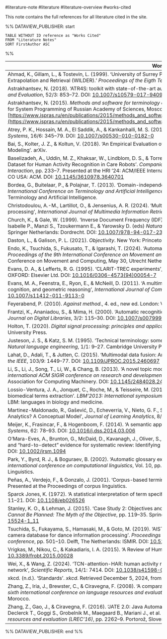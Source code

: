 #literature-note #literature #literature-overview #works-cited

This note contains the full references for all literature cited in the site.


%% DATAVIEW_PUBLISHER: start
```dataview
TABLE WITHOUT ID reference as "Works Cited"
FROM "Literature Notes"
SORT FirstAuthor ASC
```
%%

| Works Cited                                                                                                                                                                                                                                                                                                                                                                                                                                                                                                              |
| ------------------------------------------------------------------------------------------------------------------------------------------------------------------------------------------------------------------------------------------------------------------------------------------------------------------------------------------------------------------------------------------------------------------------------------------------------------------------------------------------------------------------ |
| Ahmad, K., Gillam, L., & Tostevin, L. (1999). ‘University of Surrey Participation in TREC8: Weirdness Indexing for Logical Document Extrapolation and Retrieval (WILDER).’ _Proceedings of the Eigth Text Retrieval Conference_, pp. 1–8. Presented at the TREC.                                                                                                                                                                                                                                                         |
| Astrakhantsev, N. (2018). ‘ATR4S: toolkit with state-of-the-art automatic terms recognition methods in Scala’, _Language Resources and Evaluation_, 52/3: 853–72. DOI: [10.1007/s10579-017-9409-4](https://doi.org/10.1007/s10579-017-9409-4)                                                                                                                                                                                                                                                                            |
| Astrakhantsev, N. (2015). _Methods and software for terminology extraction from domain-specific text collection_ (Ph.D Thesis). Institute for System Programming of Russian Academy of Sciences, Moscow. Russia. Retrieved September 27, 2024, from [https://www.ispras.ru/en/publications/2015/methods_and_software_for_terminology_extraction_from_domain_specific_text_collection/](https://www.ispras.ru/en/publications/2015/methods_and_software_for_terminology_extraction_from_domain_specific_text_collection/) |
| Atrey, P. K., Hossain, M. A., El Saddik, A., & Kankanhalli, M. S. (2010). ‘Multimodal fusion for multimedia analysis: a survey’, _Multimedia Systems_, 16/6: 345–79. DOI: [10.1007/s00530-010-0182-0](https://doi.org/10.1007/s00530-010-0182-0)                                                                                                                                                                                                                                                                         |
| Bai, S., Kolter, J. Z., & Koltun, V. (2018). ‘An Empirical Evaluation of Generic Convolutional and Recurrent Networks for Sequence Modeling’. arXiv.                                                                                                                                                                                                                                                                                                                                                                     |
| Baselizadeh, A., Uddin, M. Z., Khaksar, W., Lindblom, D. S., & Torresen, J. (2024). ‘PriMA-Care: Privacy-Preserving Multi-modal Dataset for Human Activity Recognition in Care Robots’. _Companion of the 2024 ACM/IEEE International Conference on Human-Robot Interaction_, pp. 233–7. Presented at the HRI ’24: ACM/IEEE International Conference on Human-Robot Interaction, March 11, Boulder CO USA: ACM. DOI: [10.1145/3610978.3640701](https://doi.org/10.1145/3610978.3640701)                                  |
| Bordea, G., Buitelaar, P., & Polajnar, T. (2013). ‘Domain-independent term extraction through domain modelling’. _TIA 2013-10th International Conference on Terminology and Artificial Intelligence_. Presented at the TIA 2013-10th International Conference on Terminology and Artificial Intelligence.                                                                                                                                                                                                                |
| Christodoulou, A.-M., Lartillot, O., & Jensenius, A. R. (2024). ‘Multimodal music datasets? Challenges and future goals in music processing’, _International Journal of Multimedia Information Retrieval_, 13/3: 37. DOI: [10.1007/s13735-024-00344-6](https://doi.org/10.1007/s13735-024-00344-6)                                                                                                                                                                                                                       |
| Church, K., & Gale, W. (1999). ‘Inverse Document Frequency (IDF): A Measure of Deviations from Poisson’. Armstrong S., Church K., Isabelle P., Manzi S., Tzoukermann E., & Yarowsky D. (eds) _Natural Language Processing Using Very Large Corpora_, pp. 283–95. Springer Netherlands: Dordrecht. DOI: [10.1007/978-94-017-2390-9_18](https://doi.org/10.1007/978-94-017-2390-9_18)                                                                                                                                      |
| Daston, L., & Galison, P. L. (2021). _Objectivity_. New York: Princeton University Press.                                                                                                                                                                                                                                                                                                                                                                                                                                |
| Endo, K., Tsuchida, S., Fukusato, T., & Igarashi, T. (2024). ‘Automatic Dance Video Segmentation for Understanding Choreography’. _Proceedings of the 9th International Conference on Movement and Computing_, pp. 1–9. Presented at the MOCO ’24: 9th International Conference on Movement and Computing, May 30, Utrecht Netherlands: ACM. DOI: [10.1145/3658852.3659076](https://doi.org/10.1145/3658852.3659076)                                                                                                     |
| Evans, D. A., & Lefferts, R. G. (1995). ‘CLARIT-TREC experiments’, _Information processing & management_, 31/3: 385–95. OXFORD: OXFORD: Elsevier Ltd. DOI: [10.1016/0306-4573(94)00054-7](https://doi.org/10.1016/0306-4573(94)00054-7)                                                                                                                                                                                                                                                                                  |
| Evans, M. A., Feenstra, E., Ryon, E., & McNeill, D. (2011). ‘A multimodal approach to coding discourse: Collaboration, distributed cognition, and geometric reasoning’, _International Journal of Computer-Supported Collaborative Learning_, 6/2: 253–78. DOI: [10.1007/s11412-011-9113-0](https://doi.org/10.1007/s11412-011-9113-0)                                                                                                                                                                                   |
| Feyerabend, P. (2010). _Against method_., 4. ed., new ed. London: Verso.                                                                                                                                                                                                                                                                                                                                                                                                                                                 |
| Frantzi, K., Ananiadou, S., & Mima, H. (2000). ‘Automatic recognition of multi-word terms:. the C-value/NC-value method’, _International Journal on Digital Libraries_, 3/2: 115–30. DOI: [10.1007/s007999900023](https://doi.org/10.1007/s007999900023)                                                                                                                                                                                                                                                                 |
| Holton, T. (2020). _Digital signal processing: principles and applications_. Cambridge, United Kingdom ; New York, NY, USA: Cambridge University Press.                                                                                                                                                                                                                                                                                                                                                                  |
| Justeson, J. S., & Katz, S. M. (1995). ‘Technical terminology: some linguistic properties and an algorithm for identification in text’, _Natural language engineering_, 1/1: 9–27. Cambridge University Press.                                                                                                                                                                                                                                                                                                           |
| Lahat, D., Adali, T., & Jutten, C. (2015). ‘Multimodal data fusion: An overview of methods, challenges, and prospects’, _Proceedings of the IEEE_, 103/9: 1449–77. DOI: [10.1109/JPROC.2015.2460697](https://doi.org/10.1109/JPROC.2015.2460697)                                                                                                                                                                                                                                                                         |
| Li, S., Li, J., Song, T., Li, W., & Chang, B. (2013). ‘A novel topic model for automatic term extraction’. _Proceedings of the 36th international ACM SIGIR conference on research and development in information retrieval_, Sigir ’13, pp. 885–8. New York, NY, USA: Association for Computing Machinery. DOI: [10.1145/2484028.2484106](https://doi.org/10.1145/2484028.2484106)                                                                                                                                      |
| Lossio-Ventura, J. A., Jonquet, C., Roche, M., & Teisseire, M. (2013). ‘Combining c-value and keyword extraction methods for biomedical terms extraction’. _LBM’2013: International symposium on languages in biology and medicine_, pp. 45–9. Presented at the LBM: languages in biology and medicine.                                                                                                                                                                                                                  |
| Martinez-Maldonado, R., Gašević, D., Echeverria, V., Nieto, G. F., Swiecki, Z., & Shum, S. B. (2021). ‘What Do You Mean by Collaboration Analytics? A Conceptual Model’, _Journal of Learning Analytics_, 8/1: 126–53. DOI: [10.18608/jla.2021.7227](https://doi.org/10.18608/jla.2021.7227)                                                                                                                                                                                                                             |
| Meijer, K., Frasincar, F., & Hogenboom, F. (2014). ‘A semantic approach for extracting domain taxonomies from text’, _Decision Support Systems_, 62: 78–93. DOI: [10.1016/j.dss.2014.03.006](https://doi.org/10.1016/j.dss.2014.03.006)                                                                                                                                                                                                                                                                                  |
| O’Mara-Eves, A., Brunton, G., McDaid, D., Kavanagh, J., Oliver, S., & Thomas, J. (2013). ‘Techniques for identifying cross-disciplinary and “hard-to-detect” evidence for systematic review: Identifying Hard-to-Detect Evidence’, _Research Synthesis Methods_, 5/1: 50–9. DOI: [10.1002/jrsm.1094](https://doi.org/10.1002/jrsm.1094)                                                                                                                                                                                  |
| Park, Y., Byrd, R. J., & Boguraev, B. (2002). ‘Automatic glossary extraction: Beyond terminology identification.’ _Proceedings of the 19th international conference on computational linguistics_, Vol. 10, pp. 1–7. Presented at the COLING, Association for Computational Linguistics.                                                                                                                                                                                                                                 |
| Peñas, A., Verdejo, F., & Gonzalo, J. (2001). ‘Corpus-based terminology extraction applied to information access’., Vol. 2001, p. 458. Presented at the Proceedings of corpus linguistics.                                                                                                                                                                                                                                                                                                                               |
| Sparck Jones, K. (1972). ‘A statistical interpretation of term specificity and its application in retrieval’, _Journal of Documentation_, 28/1: 11–21. DOI: [10.1108/eb026526](https://doi.org/10.1108/eb026526)                                                                                                                                                                                                                                                                                                         |
| Stanley, K. O., & Lehman, J. (2015). ‘Case Study 2: Objectives and the Quest for AI’. Stanley K. O. & Lehman J. (eds) _Why Greatness Cannot Be Planned: The Myth of the Objective_, pp. 119–35. Springer International Publishing: Cham. DOI: [10.1007/978-3-319-15524-1_11](https://doi.org/10.1007/978-3-319-15524-1_11)                                                                                                                                                                                               |
| Tsuchida, S., Fukayama, S., Hamasaki, M., & Goto, M. (2019). ‘AIST dance video database: Multi-genre, multi- dancer, and multi-camera database for dance information processing’. _Proceedings of the 20th international society for music information retrieval conference_, pp. 501–10. Delft, The Netherlands: ISMIR. DOI: [10.5281/zenodo.3527854](https://doi.org/10.5281/zenodo.3527854)                                                                                                                           |
| Vrigkas, M., Nikou, C., & Kakadiaris, I. A. (2015). ‘A Review of Human Activity Recognition Methods’, _Frontiers in Robotics and AI_, 2. DOI: [10.3389/frobt.2015.00028](https://doi.org/10.3389/frobt.2015.00028)                                                                                                                                                                                                                                                                                                       |
| Wei, X., & Wang, Z. (2024). ‘TCN-attention-HAR: human activity recognition based on attention mechanism time convolutional network’, _Scientific Reports_, 14/1: 7414. DOI: [10.1038/s41598-024-57912-3](https://doi.org/10.1038/s41598-024-57912-3)                                                                                                                                                                                                                                                                     |
| xkcd. (n.d.). ‘Standards’. _xkcd_. Retrieved December 5, 2024, from <[https://xkcd.com/927/](https://xkcd.com/927/)>                                                                                                                                                                                                                                                                                                                                                                                                     |
| Zhang, Z., Iria, J., Brewster, C., & Ciravegna, F. (2008). ‘A comparative evaluation of term recognition algorithms.’ _Proceedings of the sixth international conference on language resources and evaluation_, Vol. 5, pp. 2108–13. Presented at the LREC08, Marrakesh, Morocco.                                                                                                                                                                                                                                        |
| Zhang, Z., Gao, J., & Ciravegna, F. (2016). ‘JATE 2.0: Java Automatic Term Extraction with Apache Solr’. Calzolari N., Choukri K., Declerck T., Goggi S., Grobelnik M., Maegaard B., Mariani J., et al. (eds) _Proceedings of the tenth international conference on language resources and evaluation (LREC’16)_, pp. 2262–9. Portorož, Slovenia: European Language Resources Association (ELRA).                                                                                                                        |

%% DATAVIEW_PUBLISHER: end %%